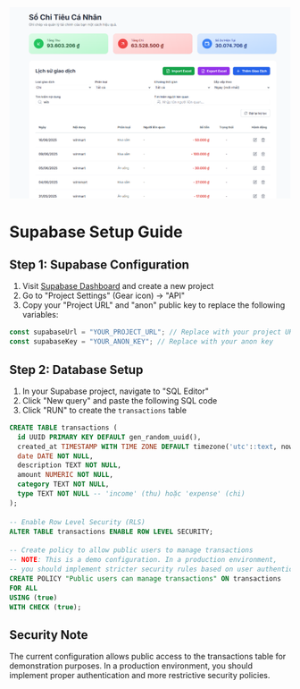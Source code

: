 ![UI image](image/ui.png)

# Supabase Setup Guide

## Step 1: Supabase Configuration

1. Visit [Supabase Dashboard](https://supabase.com/dashboard/projects) and create a new project
2. Go to "Project Settings" (Gear icon) -> "API"
3. Copy your "Project URL" and "anon" public key to replace the following variables:

```javascript
const supabaseUrl = "YOUR_PROJECT_URL"; // Replace with your project URL
const supabaseKey = "YOUR_ANON_KEY"; // Replace with your anon key
```

## Step 2: Database Setup

1. In your Supabase project, navigate to "SQL Editor"
2. Click "New query" and paste the following SQL code
3. Click "RUN" to create the `transactions` table

```sql
CREATE TABLE transactions (
  id UUID PRIMARY KEY DEFAULT gen_random_uuid(),
  created_at TIMESTAMP WITH TIME ZONE DEFAULT timezone('utc'::text, now()) NOT NULL,
  date DATE NOT NULL,
  description TEXT NOT NULL,
  amount NUMERIC NOT NULL,
  category TEXT NOT NULL,
  type TEXT NOT NULL -- 'income' (thu) hoặc 'expense' (chi)
);

-- Enable Row Level Security (RLS)
ALTER TABLE transactions ENABLE ROW LEVEL SECURITY;

-- Create policy to allow public users to manage transactions
-- NOTE: This is a demo configuration. In a production environment,
-- you should implement stricter security rules based on user authentication
CREATE POLICY "Public users can manage transactions" ON transactions
FOR ALL
USING (true)
WITH CHECK (true);
```

## Security Note

The current configuration allows public access to the transactions table for demonstration purposes. In a production environment, you should implement proper authentication and more restrictive security policies.

